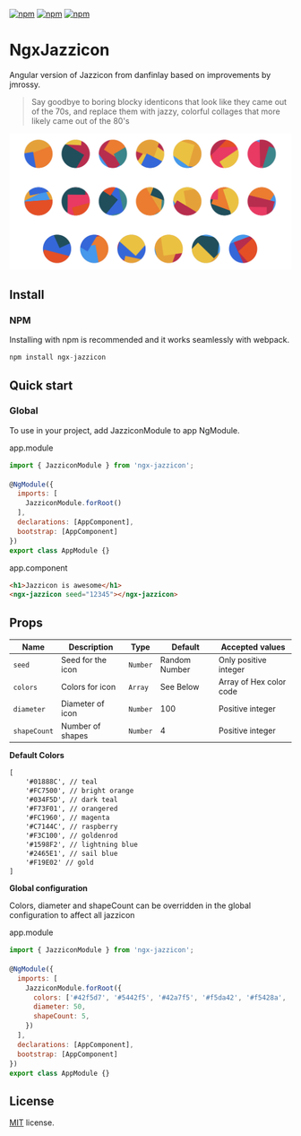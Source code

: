 [![npm](https://img.shields.io/npm/v/ngx-jazzicon.svg)](https://www.npmjs.com/package/ngx-jazzicon)    [![npm](https://img.shields.io/npm/dw/ngx-jazzicon.svg)](https://www.npmjs.com/package/ngx-jazzicon) [![npm](https://img.shields.io/npm/l/ngx-jazzicon.svg)](https://github.com/Jamforce/ngx-jazzicon/blob/master/LICENSE)


# NgxJazzicon

Angular version of Jazzicon from danfinlay based on improvements by jmrossy.

> Say goodbye to boring blocky identicons that look like they came out of the 70s, and replace them with jazzy, colorful collages that more likely came out of the 80's

![Jazzicon](public/identicons.png)


## Install

### NPM

Installing with npm is recommended and it works seamlessly with webpack.

```js
npm install ngx-jazzicon
```

## Quick start

### Global

To use in your project, add JazziconModule to app NgModule.

app.module

```js
import { JazziconModule } from 'ngx-jazzicon';

@NgModule({
  imports: [
    JazziconModule.forRoot()
  ],
  declarations: [AppComponent],
  bootstrap: [AppComponent]
})
export class AppModule {}
```

app.component

```html
<h1>Jazzicon is awesome</h1>
<ngx-jazzicon seed="12345"></ngx-jazzicon>
```


## Props

| Name          | Description          | Type         | Default        | Accepted values          |
| ------------- | -------------------- | ------------ | -------------- | ------------------------ |
| `seed`        | Seed for the icon    | `Number`     | Random Number  | Only positive integer    |
| `colors`      | Colors for icon      | `Array`      | See Below      | Array of Hex color code  |
| `diameter`    | Diameter of icon     | `Number`     | 100            | Positive integer         |
| `shapeCount`  | Number of shapes     | `Number`     | 4              | Positive integer         |

**Default Colors**

```
[
    '#01888C', // teal
    '#FC7500', // bright orange
    '#034F5D', // dark teal
    '#F73F01', // orangered
    '#FC1960', // magenta
    '#C7144C', // raspberry
    '#F3C100', // goldenrod
    '#1598F2', // lightning blue
    '#2465E1', // sail blue
    '#F19E02' // gold
]
```
**Global configuration**

Colors, diameter and shapeCount can be overridden in the global configuration to affect all jazzicon

app.module

```js
import { JazziconModule } from 'ngx-jazzicon';

@NgModule({
  imports: [
    JazziconModule.forRoot({
      colors: ['#42f5d7', '#5442f5', '#42a7f5', '#f5da42', '#f5428a', '#f57542'],
      diameter: 50,
      shapeCount: 5,
    })
  ],
  declarations: [AppComponent],
  bootstrap: [AppComponent]
})
export class AppModule {}
```

## License

[MIT](LICENSE) license.
